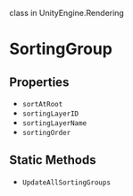 class in UnityEngine.Rendering
# SortingGroup

## Properties
- `sortAtRoot`
- `sortingLayerID`
- `sortingLayerName`
- `sortingOrder`
## Static Methods
- `UpdateAllSortingGroups`
